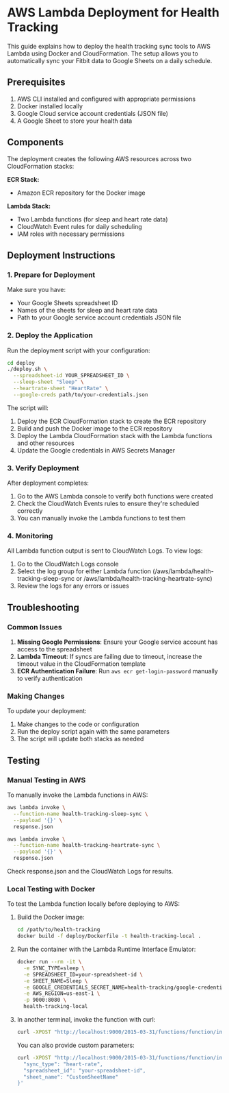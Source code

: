 # AWS Lambda Deployment for Health Tracking

This guide explains how to deploy the health tracking sync tools to AWS Lambda using Docker and CloudFormation. The setup allows you to automatically sync your Fitbit data to Google Sheets on a daily schedule.

## Prerequisites

1. AWS CLI installed and configured with appropriate permissions
2. Docker installed locally
3. Google Cloud service account credentials (JSON file)
4. A Google Sheet to store your health data

## Components

The deployment creates the following AWS resources across two CloudFormation stacks:

**ECR Stack:**
- Amazon ECR repository for the Docker image

**Lambda Stack:**
- Two Lambda functions (for sleep and heart rate data)
- CloudWatch Event rules for daily scheduling
- IAM roles with necessary permissions

## Deployment Instructions

### 1. Prepare for Deployment

Make sure you have:
- Your Google Sheets spreadsheet ID
- Names of the sheets for sleep and heart rate data
- Path to your Google service account credentials JSON file

### 2. Deploy the Application

Run the deployment script with your configuration:

```bash
cd deploy
./deploy.sh \
  --spreadsheet-id YOUR_SPREADSHEET_ID \
  --sleep-sheet "Sleep" \
  --heartrate-sheet "HeartRate" \
  --google-creds path/to/your-credentials.json
```

The script will:
1. Deploy the ECR CloudFormation stack to create the ECR repository
2. Build and push the Docker image to the ECR repository
3. Deploy the Lambda CloudFormation stack with the Lambda functions and other resources
4. Update the Google credentials in AWS Secrets Manager

### 3. Verify Deployment

After deployment completes:

1. Go to the AWS Lambda console to verify both functions were created
2. Check the CloudWatch Events rules to ensure they're scheduled correctly
3. You can manually invoke the Lambda functions to test them

### 4. Monitoring

All Lambda function output is sent to CloudWatch Logs. To view logs:

1. Go to the CloudWatch Logs console
2. Select the log group for either Lambda function (/aws/lambda/health-tracking-sleep-sync or /aws/lambda/health-tracking-heartrate-sync)
3. Review the logs for any errors or issues

## Troubleshooting

### Common Issues

1. **Missing Google Permissions**: Ensure your Google service account has access to the spreadsheet
2. **Lambda Timeout**: If syncs are failing due to timeout, increase the timeout value in the CloudFormation template
3. **ECR Authentication Failure**: Run `aws ecr get-login-password` manually to verify authentication

### Making Changes

To update your deployment:

1. Make changes to the code or configuration
2. Run the deploy script again with the same parameters
3. The script will update both stacks as needed

## Testing

### Manual Testing in AWS

To manually invoke the Lambda functions in AWS:

```bash
aws lambda invoke \
  --function-name health-tracking-sleep-sync \
  --payload '{}' \
  response.json

aws lambda invoke \
  --function-name health-tracking-heartrate-sync \
  --payload '{}' \
  response.json
```

Check response.json and the CloudWatch Logs for results.

### Local Testing with Docker

To test the Lambda function locally before deploying to AWS:

1. Build the Docker image:
   ```bash
   cd /path/to/health-tracking
   docker build -f deploy/Dockerfile -t health-tracking-local .
   ```

2. Run the container with the Lambda Runtime Interface Emulator:
   ```bash
   docker run --rm -it \
     -e SYNC_TYPE=sleep \
     -e SPREADSHEET_ID=your-spreadsheet-id \
     -e SHEET_NAME=Sleep \
     -e GOOGLE_CREDENTIALS_SECRET_NAME=health-tracking/google-credentials \
     -e AWS_REGION=us-east-1 \
     -p 9000:8080 \
     health-tracking-local
   ```

3. In another terminal, invoke the function with curl:
   ```bash
   curl -XPOST "http://localhost:9000/2015-03-31/functions/function/invocations" -d '{}'
   ```

   You can also provide custom parameters:
   ```bash
   curl -XPOST "http://localhost:9000/2015-03-31/functions/function/invocations" -d '{
     "sync_type": "heart-rate",
     "spreadsheet_id": "your-spreadsheet-id",
     "sheet_name": "CustomSheetName"
   }'
   ```